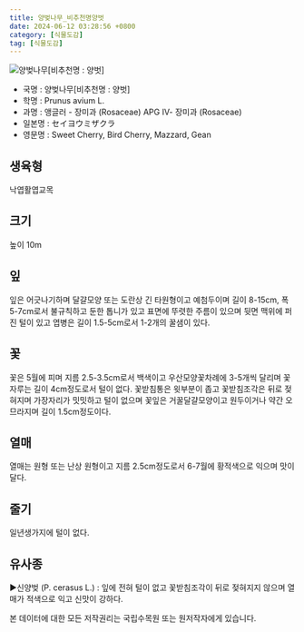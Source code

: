 ```yaml
---
title: 양벚나무_비추천명양벗
date: 2024-06-12 03:28:56 +0800
category: [식물도감]
tag: [식물도감]
---
```




![양벚나무[비추천명 : 양벗]](/fileUpload/plants/basic/Rosaceae/Prunus/12646/12646_1_th2.JPG)
- 국명 : 양벚나무[비추천명 : 양벗]
- 학명 : Prunus avium L.
- 과명 : 앵글러 - 장미과 (Rosaceae) APG Ⅳ- 장미과 (Rosaceae)
- 일본명 : セイヨウミザクラ
- 영문명 : Sweet Cherry, Bird Cherry, Mazzard, Gean


## 생육형
낙엽활엽교목
## 크기
높이 10m
## 잎
잎은 어긋나기하며 달걀모양 또는 도란상 긴 타원형이고 예첨두이며 길이 8-15cm, 폭 5-7cm로서 불규칙하고 둔한 톱니가 있고 표면에 뚜렷한 주름이 있으며 뒷면 맥위에 퍼진 털이 있고 엽병은 길이 1.5-5cm로서 1-2개의 꿀샘이 있다.
## 꽃
꽃은 5월에 피며 지름 2.5-3.5cm로서 백색이고 우산모양꽃차례에 3-5개씩 달리며 꽃자루는 길이 4cm정도로서 털이 없다. 꽃받침통은 윗부분이 좁고 꽃받침조각은 뒤로 젖혀지며 가장자리가 밋밋하고 털이 없으며 꽃잎은 거꿀달걀모양이고 원두이거나 약간 오므라지며 길이 1.5cm정도이다.
## 열매
열매는 원형 또는 난상 원형이고 지름 2.5cm정도로서 6-7월에 황적색으로 익으며 맛이 달다.
## 줄기
일년생가지에 털이 없다.
## 유사종
▶신양벚 (P. cerasus L.) :  잎에 전혀 털이 없고 꽃받침조각이 뒤로 젖혀지지 않으며 열매가 적색으로 익고 신맛이 강하다.






본 데이터에 대한 모든 저작권리는 국립수목원 또는 원저작자에게 있습니다.
